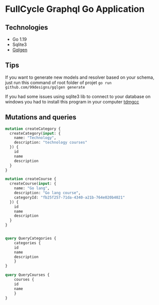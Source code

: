 # FullCycle Graphql Go Application

## Technologies

- Go 1.19
- Sqlite3
- [Gqlgen](https://gqlgen.com/getting-started/)

## Tips

If you want to generate new models and resolver based on your schema, just run this command of root folder of projet
`go run github.com/99designs/gqlgen generate`

If you had some issues using sqlite3 lib to connect to your database on windows you had to install this program in your computer
[tdmgcc](https://github.com/jmeubank/tdm-gcc/releases/download/v10.3.0-tdm64-2/tdm64-gcc-10.3.0-2.exe)

## Mutations and queries

```graphql
mutation createCategory {
  createCategory(input: {
    name: "Technology", 
    description: "technology courses"
  }) {
    id
    name
    description
  }
}

mutation createCourse {
  createCourse(input: {
    name: "Go lang", 
    description: "Go lang course",
    categoryId: "fb25f257-71da-4340-a21b-764e020b4021"
  }) {
    id
    name
    description
  }
}


query QueryCategories {
    categories {
    id
    name
    description
	}
}

query QueryCourses {
    courses {
    id
    name
	}
}


```

